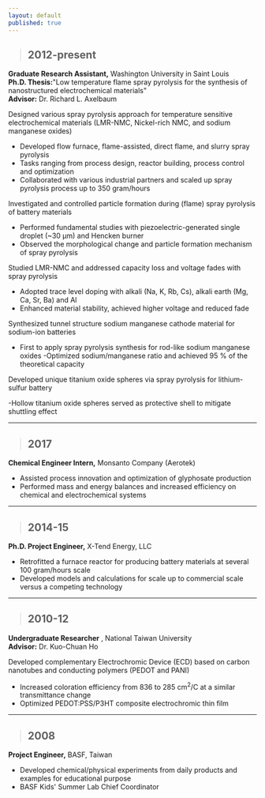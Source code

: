 ```yaml
---
layout: default
published: true
---
```


>## 2012-present
**Graduate Research Assistant,** Washington University in Saint Louis              
**Ph.D. Thesis:**&quot;Low temperature flame spray pyrolysis for the synthesis of nanostructured electrochemical materials&quot;  
**Advisor:** Dr. Richard L. Axelbaum

Designed various spray pyrolysis approach for temperature sensitive electrochemical materials (LMR-NMC, Nickel-rich NMC, and sodium manganese oxides)

- Developed flow furnace, flame-assisted, direct flame, and slurry spray pyrolysis
- Tasks ranging from process design, reactor building, process control and optimization
- Collaborated with various industrial partners and scaled up spray pyrolysis process up to 350 gram/hours

Investigated and controlled particle formation during (flame) spray pyrolysis of battery materials

- Performed fundamental studies with piezoelectric-generated single droplet (~30 µm) and Hencken burner
- Observed the morphological change and particle formation mechanism of spray pyrolysis

Studied LMR-NMC and addressed capacity loss and voltage fades with spray pyrolysis

- Adopted trace level doping with alkali (Na, K, Rb, Cs), alkali earth (Mg, Ca, Sr, Ba) and Al
- Enhanced material stability, achieved higher voltage and reduced fade

Synthesized tunnel structure sodium manganese cathode material for sodium-ion batteries

- First to apply spray pyrolysis synthesis for rod-like sodium manganese oxides
-Optimized sodium/manganese ratio and achieved 95 % of the theoretical capacity

Developed unique titanium oxide spheres via spray pyrolysis for lithium-sulfur battery

-Hollow titanium oxide spheres served as protective shell to mitigate shuttling effect

---
>## 2017
**Chemical Engineer Intern,** Monsanto Company (Aerotek)                       

- Assisted process innovation and optimization of glyphosate production
- Performed mass and energy balances and increased efficiency on chemical and electrochemical systems

---
>## 2014-15
**Ph.D. Project Engineer,** X-Tend Energy, LLC                                       

- Retrofitted a furnace reactor for producing battery materials at several 100 gram/hours scale
- Developed models and calculations for scale up to commercial scale versus a competing technology

---
>## 2010-12
**Undergraduate Researcher** , National Taiwan University                             
**Advisor:** Dr. Kuo-Chuan Ho

Developed complementary Electrochromic Device (ECD) based on carbon nanotubes and conducting polymers (PEDOT and PANI)

- Increased coloration efficiency from 836 to 285 cm<sup>2</sup>/C at a similar transmittance change
- Optimized PEDOT:PSS/P3HT composite electrochromic thin film

---
>## 2008
**Project Engineer,** BASF, Taiwan                                                  

- Developed chemical/physical experiments from daily products and examples for educational purpose
- BASF Kids&#39; Summer Lab Chief Coordinator